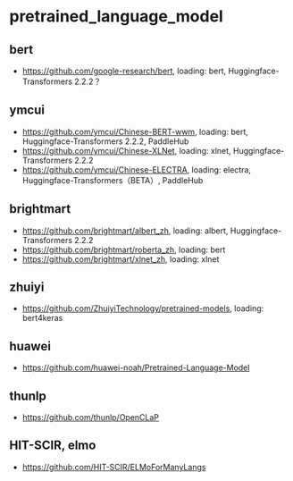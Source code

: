 # pretrained_language_model

## bert
- https://github.com/google-research/bert, loading: bert, Huggingface-Transformers 2.2.2？

## ymcui
- https://github.com/ymcui/Chinese-BERT-wwm, loading: bert, Huggingface-Transformers 2.2.2, PaddleHub
- https://github.com/ymcui/Chinese-XLNet, loading: xlnet, Huggingface-Transformers 2.2.2
- https://github.com/ymcui/Chinese-ELECTRA, loading: electra, Huggingface-Transformers（BETA）, PaddleHub

## brightmart
- https://github.com/brightmart/albert_zh, loading: albert, Huggingface-Transformers 2.2.2
- https://github.com/brightmart/roberta_zh, loading: bert
- https://github.com/brightmart/xlnet_zh, loading: xlnet

## zhuiyi
- https://github.com/ZhuiyiTechnology/pretrained-models, loading: bert4keras

## huawei
- https://github.com/huawei-noah/Pretrained-Language-Model

## thunlp
- https://github.com/thunlp/OpenCLaP

## HIT-SCIR, elmo
- https://github.com/HIT-SCIR/ELMoForManyLangs
